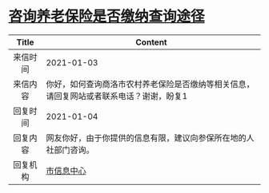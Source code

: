 # <a href="http://www.shangluo.gov.cn/zmhd/ldxxxx.jsp?urltype=leadermail.LeaderMailContentUrl&wbtreeid=1112&leadermailid=6763">咨询养老保险是否缴纳查询途径</a>
|Title|Content|
|:---:|---|
|来信时间|2021-01-03|
|来信内容|你好，如何查询商洛市农村养老保险是否缴纳等相关信息，请回复网站或者联系电话？谢谢，盼复1|
|回复时间|2021-01-04|
|回复内容|网友你好，由于你提供的信息有限，建议向参保所在地的人社部门咨询。|
|回复机构|<a href="../../categories/agencies/市信息中心.md">市信息中心</a>|